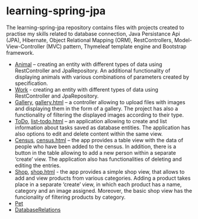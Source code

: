 # learning-spring-jpa

The learning-spring-jpa repository contains files with projects created to practise my skills related to database connection, Java Persistance Api (JPA), Hibernate, Object Relational Mapping (ORM), RestControllers, Model-View-Controller (MVC) pattern, Thymeleaf template engine and Bootstrap framework. 
- [Animal]( https://github.com/katarzynaNow/learning-spring-jpa/tree/master/src/main/java/com/example/learningspringjpa/animal) – creating an entity with different types of data using RestController and JpaRepository. An additional functionality of displaying animals with various combinations of parameters created by specification. 
- [Work]( https://github.com/katarzynaNow/learning-spring-jpa/tree/master/src/main/java/com/example/learningspringjpa/work) - creating an entity with different types of data using RestController and JpaRepository.
- [Gallery]( https://github.com/katarzynaNow/learning-spring-jpa/tree/master/src/main/java/com/example/learningspringjpa/gallery), [gallery.html]( https://github.com/katarzynaNow/learning-spring-jpa/blob/master/src/main/resources/templates/gallery.html) – a controller allowing to upload files with images and displaying them in the form of a gallery. The project has also a functionality of filtering the displayed images according to their type. 
- [ToDo]( https://github.com/katarzynaNow/learning-spring-jpa/tree/master/src/main/java/com/example/learningspringjpa/toDo), [list-todo.html]( https://github.com/katarzynaNow/learning-spring-jpa/blob/master/src/main/resources/templates/list-todo.html) – an application allowing to create and list information about tasks saved as database entities. The application has also options to edit and delete content within the same view.  
- [Census](https://github.com/katarzynaNow/learning-spring-jpa/tree/master/src/main/java/com/example/learningspringjpa/census), [census.html]( https://github.com/katarzynaNow/learning-spring-jpa/tree/master/src/main/resources/templates/census) – the app provides a table view with the data of people who have been added to the census. In addition, there is a button in the table allowing to add a new person within a separate ‘create’ view. The application also has functionalities of deleting and editing the entries.
- [Shop](https://github.com/katarzynaNow/learning-spring-jpa/tree/master/src/main/java/com/example/learningspringjpa/shop), [shop.html]( https://github.com/katarzynaNow/learning-spring-jpa/tree/master/src/main/resources/templates/shop) - the app provides a simple shop view, that allows to add and view products from various categories. Adding a product takes place in a separate ‘create’ view, in which each product has a name, category and an image assigned. Moreover, the basic shop view has the funcionality of filtering products by category.
- [Pet](https://github.com/katarzynaNow/learning-spring-jpa/tree/master/src/main/java/com/example/learningspringjpa/pet)
- [DatabaseRelations](https://github.com/katarzynaNow/learning-spring-jpa/tree/master/src/main/java/com/example/learningspringjpa/databaseRelations)
